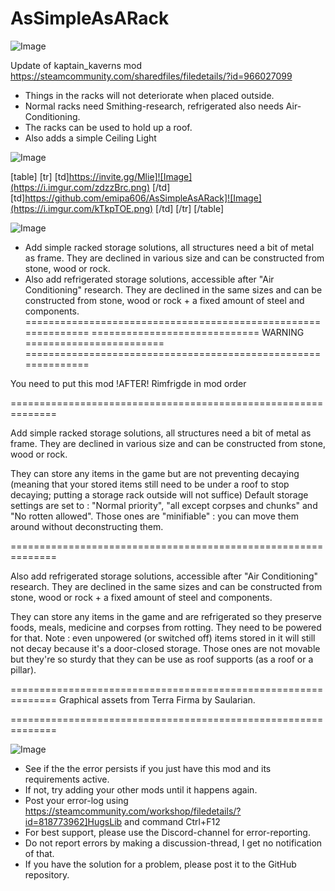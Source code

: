 # AsSimpleAsARack

![Image](https://i.imgur.com/WAEzk68.png)

Update of kaptain_kaverns mod
https://steamcommunity.com/sharedfiles/filedetails/?id=966027099

- Things in the racks will not deteriorate when placed outside.
- Normal racks need Smithing-research, refrigerated also needs Air-Conditioning.
- The racks can be used to hold up a roof.
- Also adds a simple Ceiling Light

![Image](https://i.imgur.com/7Gzt3Rg.png)


[table]
	[tr]
		[td]https://invite.gg/Mlie]![Image](https://i.imgur.com/zdzzBrc.png)
[/td]
		[td]https://github.com/emipa606/AsSimpleAsARack]![Image](https://i.imgur.com/kTkpTOE.png)
[/td]
	[/tr]
[/table]
	
![Image](https://i.imgur.com/NOW7jU1.png)


- Add simple racked storage solutions, all structures need a bit of metal as frame. They are declined in various size and can be constructed from stone, wood or rock.
- Also add refrigerated storage solutions, accessible after &quot;Air Conditioning&quot; research. They are declined in the same sizes and can be constructed from stone, wood or rock + a fixed amount of steel and components.
==============================================================
============================= WARNING ========================
==============================================================

You need to put this mod !AFTER! Rimfrigde in mod order

==============================================================

Add simple racked storage solutions, all structures need a bit of metal as frame. They are declined in various size and can be constructed from stone, wood or rock.

They can store any items in the game but are not preventing decaying (meaning that your stored items still need to be under a roof to stop decaying; putting a storage rack outside will not suffice)
Default storage settings are set to : &quot;Normal priority&quot;, &quot;all except corpses and chunks&quot; and &quot;No rotten allowed&quot;.
Those ones are &quot;minifiable&quot; : you can move them around without deconstructing them.

==============================================================

Also add refrigerated storage solutions, accessible after &quot;Air Conditioning&quot; research. They are declined in the same sizes and can be constructed from stone, wood or rock + a fixed amount of steel and components.

They can store any items in the game and are refrigerated so they preserve foods, meals, medicine and corpses from rotting. They need to be powered for that. Note : even unpowered (or switched off) items stored in it will still not decay because it&apos;s a door-closed storage.
Those ones are not movable but they&apos;re so sturdy that they can be use as roof supports (as a roof or a pillar).

==============================================================
Graphical assets from Terra Firma by Saularian.

==============================================================


![Image](https://i.imgur.com/Rs6T6cr.png)



-  See if the the error persists if you just have this mod and its requirements active.
-  If not, try adding your other mods until it happens again.
-  Post your error-log using https://steamcommunity.com/workshop/filedetails/?id=818773962]HugsLib and command Ctrl+F12
-  For best support, please use the Discord-channel for error-reporting.
-  Do not report errors by making a discussion-thread, I get no notification of that.
-  If you have the solution for a problem, please post it to the GitHub repository.



